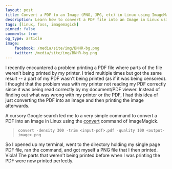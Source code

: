 ```yaml
---
layout: post
title: Convert a PDF to an Image (PNG, JPG, etc) in Linux using ImageMagick
description: Learn how to convert a PDF file into an Image in Linux using ImageMagick's convert funtion.
tags: [linux, foss, imagemagick]
pinned: false
comments: true
og_type: article
image:
    facebook: /media/site/img/BNHR-bg.png
    twitter: /media/site/img/BNHR-bg.png
---
```


I recently encountered a problem printing a PDF file where parts of the file weren't being printed by my printer. I tried multiple times but got the same result -- a part of my PDF wasn't being printed (as if it was being censored). I thought that the problem was with my printer not reading my PDF correctly since it was being read correctly by my document/PDF viewer. Instead of finding out what was wrong with my printer or the PDF, I had this idea of just converting the PDF into an image and then printing the image afterwards.

A cursory Google search led me to a very simple command to convert a PDF into an Image in Linux using the [convert](https://imagemagick.org/script/convert.php) command of ImageMagick.

>
>```shell
>convert -density 300 -trim <input-pdf>.pdf -quality 100 <output-image>.png
>```
>

So I opened up my terminal, went to the directory holding my single page PDF file, ran the command, and got myself a PNG file that I then printed. Viola! The parts that weren't being printed before when I was printing the PDF were now printed perfectly.
